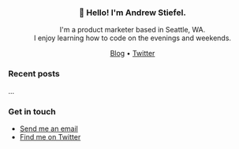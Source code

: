 <h3 align="center">👋 Hello! I'm Andrew Stiefel.</h3>

<p align="center">I'm a product marketer based in Seattle, WA. <br>I enjoy learning how to code on the evenings and weekends.</p>

<p align="center">
  <a href="https://andrewstiefel.com">Blog</a> •
  <a href="https://twitter.com/andrew Stiefel">Twitter</a>
</p>

### Recent posts
<!--START_SECTION:feed-->
...
<!--END_SECTION:feed-->

### Get in touch
* [Send me an email](mailto:andrew@andrewstiefel.com)
* [Find me on Twitter](https://twitter.com/andrewstiefel)
